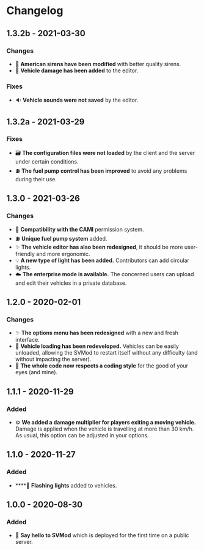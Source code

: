 # Changelog

## 1.3.2b - 2021-03-30

### Changes

* 🚨 **American sirens have been modified** with better quality sirens.
* 🔧 **Vehicle damage has been added** to the editor.

### Fixes

* 🔉 **Vehicle sounds were not saved** by the editor.

## 1.3.2a - 2021-03-29

### Fixes

* 🗃️ **The configuration files were not loaded** by the client and the server under certain conditions.
* ⛽ **The fuel pump control has been improved** to avoid any problems during their use.

## 1.3.0 - 2021-03-26

### Changes

* 🔑 **Compatibility with the CAMI** permission system.
* ⛽ **Unique fuel pump system** added.
* ✨ **The vehicle editor has also been redesigned**, it should be more user-friendly and more ergonomic.
* 💡 **A new type of light has been added.** Contributors can add circular lights.
* ☁️ **The enterprise mode is available.** The concerned users can upload and edit their vehicles in a private database.

## 1.2.0 - 2020-02-01

### Changes

* ✨ **The options menu has been redesigned** with a new and fresh interface.
* 💾 **Vehicle loading has been redeveloped.** Vehicles can be easily unloaded, allowing the SVMod to restart itself without any difficulty \(and without impacting the server\).
* 👀 **The whole code now respects a coding style** for the good of your eyes \(and mine\).

## 1.1.1 - 2020-11-29

### Added

* ⚙ **We added a damage multiplier for players exiting a moving vehicle.** Damage is applied when the vehicle is travelling at more than 30 km/h. As usual, this option can be adjusted in your options.

## 1.1.0 - 2020-11-27

### Added

* \*\*\*\*🚨 **Flashing lights** added to vehicles.

## 1.0.0 - 2020-08-30

### Added

* 👋 **Say hello to SVMod** which is deployed for the first time on a public server.



